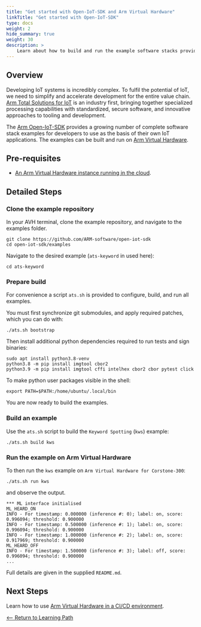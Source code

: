 ```yaml
---
title: "Get started with Open-IoT-SDK and Arm Virtual Hardware"
linkTitle: "Get started with Open-IoT-SDK"
type: docs
weight: 2
hide_summary: true
weight: 30
description: >
    Learn about how to build and run the example software stacks provided as the Open-IoT-SDK.
---
```

## Overview
Developing IoT systems is incredibly complex. To fulfil the potential of IoT, we need to simplify and accelerate development for the entire value chain. [Arm Total Solutions for IoT](https://www.arm.com/solutions/iot/total-solutions-iot) is an industry first, bringing together specialized processing capabilities with standardized, secure software, and innovative approaches to tooling and development.

The [Arm Open-IoT-SDK](https://github.com/ARM-software/open-iot-sdk) provides a growing number of complete software stack examples for developers to use as the basis of their own IoT applications. The examples can be built and run on [Arm Virtual Hardware](https://avh.arm.com/).

## Pre-requisites

* [An Arm Virtual Hardware instance running in the cloud](/iot/aws/launch).

## Detailed Steps

### Clone the example repository

In your AVH terminal, clone the example repository, and navigate to the examples folder.
```console
git clone https://github.com/ARM-software/open-iot-sdk
cd open-iot-sdk/examples
```
Navigate to the desired example (`ats-keyword` in used here):
```console
cd ats-keyword
```
### Prepare build

For convenience a script `ats.sh` is provided to configure, build, and run all examples.

You must first synchronize git submodules, and apply required patches, which you can do with:
```console
./ats.sh bootstrap
```
Then install additional python dependencies required to run tests and sign binaries:
```console
sudo apt install python3.8-venv
python3.8 -m pip install imgtool cbor2
python3.9 -m pip install imgtool cffi intelhex cbor2 cbor pytest click
```
To make python user packages visible in the shell:
```console
export PATH=$PATH:/home/ubuntu/.local/bin
```
You are now ready to build the examples.

### Build an example

Use the `ats.sh` script to build the `Keyword Spotting` (`kws`) example:
```console
./ats.sh build kws
```

### Run the example on Arm Virtual Hardware

To then run the `kws` example on `Arm Virtual Hardware for Corstone-300`:
```console
./ats.sh run kws
```
and observe the output.
```
*** ML interface initialised
ML_HEARD_ON
INFO - For timestamp: 0.000000 (inference #: 0); label: on, score: 0.996094; threshold: 0.900000
INFO - For timestamp: 0.500000 (inference #: 1); label: on, score: 0.996094; threshold: 0.900000
INFO - For timestamp: 1.000000 (inference #: 2); label: on, score: 0.917969; threshold: 0.900000
ML_HEARD_OFF
INFO - For timestamp: 1.500000 (inference #: 3); label: off, score: 0.996094; threshold: 0.900000
...
```
Full details are given in the supplied `README.md`.

## Next Steps

Learn how to use [Arm Virtual Hardware in a CI/CD environment](/iot/cicd).

[<-- Return to Learning Path](/iot/total-solutions/#sections)
